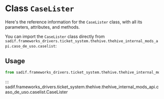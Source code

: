 # Class `CaseLister`

Here's the reference information for the `CaseLister` class, with all its parameters, attributes, and methods.

You can import the `CaseLister` class directly from `sadif.frameworks_drivers.ticket_system.thehive.thehive_internal_mods_api.caso_de_uso.caselist`:

## Usage

```python
from sadif.frameworks_drivers.ticket_system.thehive.thehive_internal_mods_api.caso_de_uso.caselist import CaseLister
```

::: sadif.frameworks_drivers.ticket_system.thehive.thehive_internal_mods_api.caso_de_uso.caselist.CaseLister